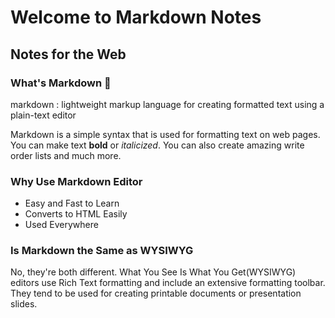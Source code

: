# Welcome to Markdown Notes 
## Notes for the Web

### What's Markdown 🤔
markdown
:  lightweight markup language for creating formatted text using a plain-text editor

Markdown is a simple syntax that is used for formatting text on web pages. You can make text **bold** or  *italicized*.  You can also create amazing write order lists and much more.

### Why Use Markdown Editor

- Easy and Fast to Learn
- Converts to HTML Easily
- Used Everywhere

### Is Markdown the Same as WYSIWYG
No, they're both different. What You See Is What You Get(WYSIWYG) editors use Rich Text formatting and include an
extensive formatting toolbar. They tend to be used for creating printable documents or presentation slides.
